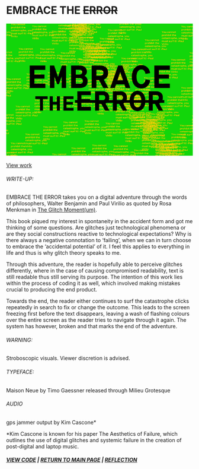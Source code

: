 # EMBRACE THE ~~ERROR~~

<img src="hero.jpg">

[View work](https://samanthangsy.github.io/codewords/Final/EmbraceTheError/)

###### WRITE-UP:
EMBRACE THE ERROR takes you on a digital adventure through the words of philosophers, Walter Benjamin and Paul Virilio as quoted by Rosa Menkman in [The Glitch Moment(um)](
http://digbeyond.com/readme/view.php?id=104&course=Code%20Words). 

This book piqued my interest in spontaneity in the accident form and got me thinking of some questions. Are glitches just technological phenomena or are they social constructions reactive to technological expectations? Why is there always a negative connotation to ‘failing’, when we can in turn choose to embrace the ‘accidental potential’ of it. I feel this applies to everything in life and thus is why glitch theory speaks to me. 

Through this adventure, the reader is hopefully able to perceive glitches differently, where in the case of causing compromised readability, text is still readable thus still serving its purpose. The intention of this work lies within the process of coding it as well, which involved making mistakes crucial to producing the end product. 

Towards the end, the reader either continues to surf the catastrophe clicks repeatedly in search to fix or change the outcome. This leads to the screen freezing first before the text disappears, leaving a wash of flashing colours over the entire screen as the reader tries to navigate through it again. The system has however, broken and that marks the end of the adventure.

###### WARNING:
Stroboscopic visuals. Viewer discretion is advised.

###### TYPEFACE:
Maison Neue by Timo Gaessner released through Milieu Grotesque

###### AUDIO
gps jammer output by Kim Cascone*

*Kim Cascone is known for his paper The Aesthetics of Failure, which outlines the use of 				digital glitches and systemic failure in the creation of post-digital and laptop music.

##### [VIEW CODE](https://github.com/samanthangsy/codewords/blob/master/Final/EmbraceTheError/EmbraceTheError.js)  |  [RETURN TO MAIN PAGE](https://samanthangsy.github.io/codewords/) | [REFLECTION](https://samanthangsy.github.io/codewords/Weekly%20Diary/13/)
